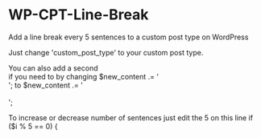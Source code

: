# WP-CPT-Line-Break
Add a line break every 5 sentences to a custom post type on WordPress


Just change 'custom_post_type' to your custom post type. 

You can also add a second <br /> if you need to by changing 
$new_content .= '<br />';
to 
$new_content .= '<br /><br />';

To increase or decrease number of sentences just edit the 5 on this line
if ($i % 5 == 0) {
